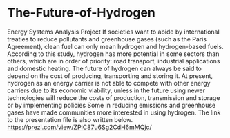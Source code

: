 # The-Future-of-Hydrogen
Energy Systems Analysis Project
If societies want to abide by international treaties to reduce pollutants and greenhouse gases (such as the Paris Agreement), clean fuel can only mean hydrogen and hydrogen-based fuels. According to this study, hydrogen has more potential in some sectors than others, which are in order of priority: road transport, industrial applications and domestic heating. The future of hydrogen can always be said to depend on the cost of producing, transporting and storing it. At present, hydrogen as an energy carrier is not able to compete with other energy carriers due to its economic viability, unless in the future using newer technologies will reduce the costs of production, transmission and storage or by implementing policies Some in reducing emissions and greenhouse gases have made communities more interested in using hydrogen.
The link to the presentation file is also written below.
https://prezi.com/view/ZPiC87u6Sg2CdH6mMQjc/
